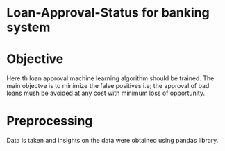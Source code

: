 # Loan-Approval-Status for banking system
# Objective
Here th loan approval machine learning algorithm should be trained. The main objectve is to minimize the false positives i.e; the approval of bad loans mush be avoided at any cost with minimum loss of opportunity.
# Preprocessing
Data is taken and insights on the data were obtained using pandas library.
